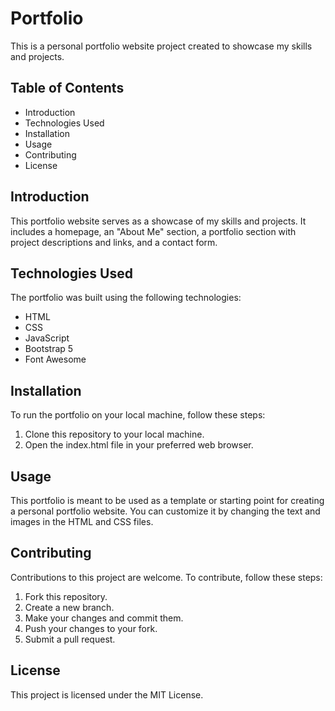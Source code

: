 <!-- # My Portfolio
It is live at : https://github.com/swarupinfotech/ -->
# Portfolio
This is a personal portfolio website project created to showcase my skills and projects.

## Table of Contents
- Introduction
- Technologies Used
- Installation
- Usage
- Contributing
- License
## Introduction
This portfolio website serves as a showcase of my skills and projects. It includes a homepage, an "About Me" section, a portfolio section with project descriptions and links, and a contact form.

## Technologies Used
The portfolio was built using the following technologies:

- HTML
- CSS
- JavaScript
- Bootstrap 5
- Font Awesome
## Installation
To run the portfolio on your local machine, follow these steps:

1. Clone this repository to your local machine.
2. Open the index.html file in your preferred web browser.
## Usage
This portfolio is meant to be used as a template or starting point for creating a personal portfolio website. You can customize it by changing the text and images in the HTML and CSS files.

## Contributing
Contributions to this project are welcome. To contribute, follow these steps:

1. Fork this repository.
2. Create a new branch.
3. Make your changes and commit them.
4. Push your changes to your fork.
5. Submit a pull request.
## License
This project is licensed under the MIT License.
